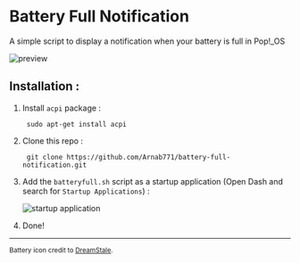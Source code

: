 # Battery Full Notification
A simple script to display a notification when your battery is full in Pop!_OS

![preview](http://i.imgur.com/rVGMBK8.png)

## Installation :

1. Install `acpi` package :

        sudo apt-get install acpi

2. Clone this repo :
        
        git clone https://github.com/Arnab771/battery-full-notification.git
        
3. Add the `batteryfull.sh` script as a startup application (Open Dash and search for `Startup Applications`) :

    ![startup application](http://i.imgur.com/pWcq9TW.png)

4. Done!


----

<sup>Battery icon credit to [DreamStale](http://www.dreamstale.com/free-download-40-battery-vector-icons/).</sup>


    
